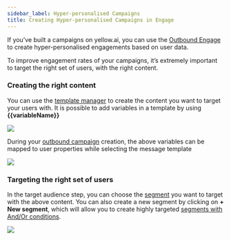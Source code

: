 ```yaml
---
sidebar_label: Hyper-personalised Campaigns
title: Creating Hyper-personalised Campaigns in Engage
---
```


If you’ve built a campaigns on yellow.ai, you can use the [Outbound Engage](https://docs.yellow.ai/docs/platform_concepts/engagement/outbound/outbound-campaigns/whatsapp-campaign) to create hyper-personalised engagements based on user data.

To improve engagement rates of your campaigns, it’s extremely important to target the right set of users, with the right content.

### Creating the right content
You can use the [template manager](https://docs.yellow.ai/docs/platform_concepts/engagement/outbound/templates/overview) to create the content you want to target your users with. It is possible to add variables in a template by using **{{variableName}}**

![](https://i.imgur.com/QxXgHqa.png)

During your [outbound campaign](https://docs.yellow.ai/docs/platform_concepts/engagement/outbound/outbound-campaigns/whatsapp-campaign) creation, the above variables can be mapped to user properties while selecting the message template

![](https://i.imgur.com/uMaeBsY.png)

### Targeting the right set of users
In the target audience step, you can choose the [segment](https://docs.yellow.ai/docs/platform_concepts/engagement/cdp/user_data_segments/creating_managing_user_segment) you want to target with the above content. You can also create a new segment by clicking on **+ New segment**, which will allow you to create highly targeted [segments with And/Or conditions](https://docs.yellow.ai/docs/platform_concepts/engagement/cdp/user_data/targeted_segments).

![](https://i.imgur.com/wv4WTfl.png)

